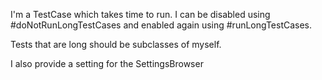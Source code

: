 I'm a TestCase which takes time to run. I can be disabled using #doNotRunLongTestCases and enabled again using #runLongTestCases.

Tests that are long should be subclasses of myself.

I also provide a setting for the SettingsBrowser
